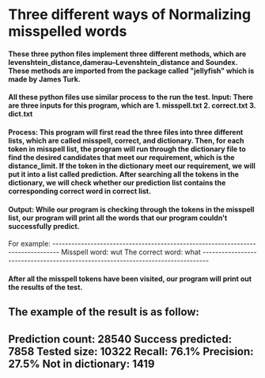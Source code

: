 <h1>Three different ways of Normalizing misspelled words</h1>

<h4>
These three python files implement three different methods, which are levenshtein_distance,damerau–Levenshtein_distance and Soundex.
These methods are imported from the package called "jellyfish" which is made by James Turk.
</h4>

<h4>
All these python files use similar process to the run the test.
Input:
There are three inputs for this program, which are
1. misspell.txt
2. correct.txt
3. dict.txt
</h4>

<h4>
Process:
This program will first read the three files into three different lists, which are called misspell, correct, and dictionary.
Then, for each token in misspell list, the program will run through the dictionary file to find the desired candidates that meet our requirement, which is the distance_limit.
If the token in the dictionary meet our requirement, we will put it into a list called prediction.
After searching all the tokens in the dictionary, we will check whether our prediction list contains the corresponding correct word in correct list.
</h4>

<h4>
Output:
While our program is checking through the tokens in the misspell list, our program will print all the words that our program couldn't successfully predict.
</h4>
For example:
--------------------------------------------------------------------------------
Misspell word:  wut
The correct word:  what
--------------------------------------------------------------------------------

<h4>After all the misspell tokens have been visited, our program will print out the results of the test.</h4>

The example of the result is as follow:
--------------------------------------------------------------------------------
Prediction count: 28540
Success predicted: 7858
Tested size: 10322
Recall: 76.1%
Precision: 27.5%
Not in dictionary: 1419
--------------------------------------------------------------------------------


